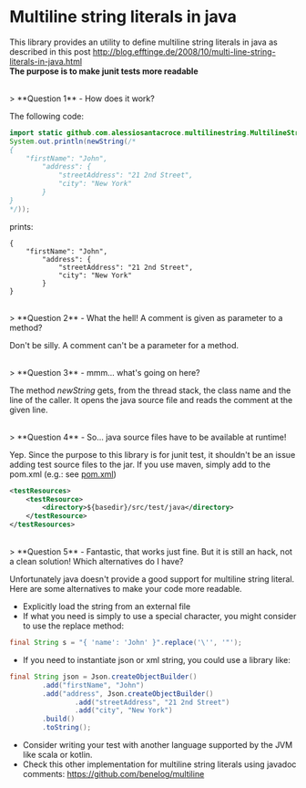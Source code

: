# Multiline string literals in java
This library provides an utility to define multiline string literals in java as described in this post http://blog.efftinge.de/2008/10/multi-line-string-literals-in-java.html <br />
**The purpose is to make junit tests more readable** 

<br />
> **Question 1** - How does it work?

The following code:
```java
import static github.com.alessiosantacroce.multilinestring.MultilineStringLiteral.newString;
System.out.println(newString(/*
{
    "firstName": "John",
        "address": {
            "streetAddress": "21 2nd Street",
            "city": "New York"
        }
}
*/));
```
prints:
```
{
    "firstName": "John",
        "address": {
            "streetAddress": "21 2nd Street",
            "city": "New York"
        }
}
```

<br />
> **Question 2** - What the hell! A comment is given as parameter to a method?

Don't be silly. A comment can't be a parameter for a method.

<br />
> **Question 3** - mmm... what's going on here?

The method _newString_ gets, from the thread stack, the class name and the line of the caller.
It opens the java source file and reads the comment at the given line.

<br />
> **Question 4** - So... java source files have to be available at runtime!

Yep. Since the purpose to this library is for junit test, it shouldn't be an issue adding test source files to the jar.
If you use maven, simply add to the pom.xml (e.g.: see [pom.xml](pom.xml#L42))
```xml
<testResources>
    <testResource>
        <directory>${basedir}/src/test/java</directory>
    </testResource>
</testResources>
```

<br />
> **Question 5** - Fantastic, that works just fine. But it is still an hack, not a clean solution! Which alternatives do I have?

Unfortunately java doesn't provide a good support for multiline string literal. Here are some alternatives to make your code more readable.

- Explicitly load the string from an external file
- If what you need is simply to use a special character, you might consider to use the replace method:
```java
final String s = "{ 'name': 'John' }".replace('\'', '"');
```
- If you need to instantiate json or xml string, you could use a library like:
```java
final String json = Json.createObjectBuilder()
        .add("firstName", "John")
        .add("address", Json.createObjectBuilder()
                .add("streetAddress", "21 2nd Street")
                .add("city", "New York")
        .build()
        .toString();
```
- Consider writing your test with another language supported by the JVM like scala or kotlin.
- Check this other implementation for multiline string literals using javadoc comments: https://github.com/benelog/multiline